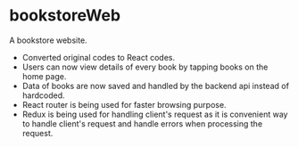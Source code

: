 # bookstoreWeb
A bookstore website.

- Converted original codes to React codes.
- Users can now view details of every book by tapping books on the home page.
- Data of books are now saved and handled by the backend api instead of hardcoded.
- React router is being used for faster browsing purpose.
- Redux is being used for handling client's request as it is convenient way to handle 
  client's request and handle errors when processing the request.
